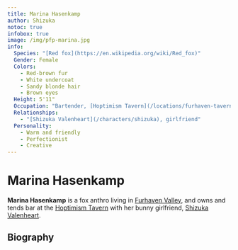```yaml
---
title: Marina Hasenkamp
author: Shizuka
notoc: true
infobox: true
image: /img/pfp-marina.jpg
info:
  Species: "[Red fox](https://en.wikipedia.org/wiki/Red_fox)"
  Gender: Female
  Colors:
    - Red-brown fur
    - White undercoat
    - Sandy blonde hair
    - Brown eyes
  Height: 5'11"
  Occupation: "Bartender, [Hoptimism Tavern](/locations/furhaven-tavern)"
  Relationships:
    - "[Shizuka Valenheart](/characters/shizuka), girlfriend"
  Personality:
    - Warm and friendly
    - Perfectionist
    - Creative
---
```


# Marina Hasenkamp

**Marina Hasenkamp** is a fox anthro living in [Furhaven
Valley](/locations/furhaven), and owns and tends bar at the [Hoptimism
Tavern](/locations/furhaven-tavern) with her bunny girlfriend, [Shizuka
Valenheart](/characters/shizuka).


## Biography
